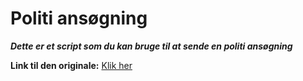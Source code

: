 # Politi ansøgning

***Dette er et script som du kan bruge til at sende en politi ansøgning***

**Link til den originale:** [Klik her
](https://forum.cfx.re/t/release-application-police-form/1918729)

